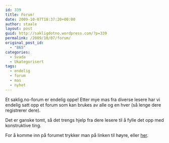 ```yaml
---
id: 339
title: Forum!
date: 2009-10-07T18:37:20+00:00
author: staale
layout: post
guid: http://sakligdotno.wordpress.com/?p=339
permalink: /2009/10/07/forum/
original_post_id:
  - "865"
categories:
  - Svada
  - Ukategorisert
tags:
  - endelig
  - forum
  - mas
  - nyhet
---
```

Et saklig.no-forum er endelig oppe! Etter mye mas fra diverse lesere har vi endelig satt opp et forum som kan brukes av alle og en hver (så lenge dere registrerer dere).

Det er ganske tomt, så det trengs hjelp fra dere lesere til å fylle det opp med konstruktive ting.

For å komme inn på forumet trykker man på linken til høyre, eller [her](http://sakligdotno.freeforums.org/).